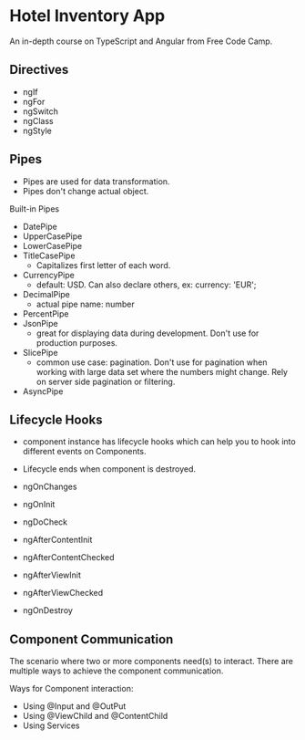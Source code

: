 # Hotel Inventory App

An in-depth course on TypeScript and Angular from Free Code Camp.

## Directives

- ngIf
- ngFor
- ngSwitch
- ngClass
- ngStyle

## Pipes

- Pipes are used for data transformation.
- Pipes don't change actual object.

Built-in Pipes

- DatePipe
- UpperCasePipe
- LowerCasePipe
- TitleCasePipe
  - Capitalizes first letter of each word.
- CurrencyPipe
  - default: USD. Can also declare others, ex: currency: 'EUR';
- DecimalPipe
  - actual pipe name: number
- PercentPipe
- JsonPipe
  - great for displaying data during development. Don't use for production purposes.
- SlicePipe
  - common use case: pagination. Don't use for pagination when working with large data set where the numbers might change. Rely on server side pagination or filtering.
- AsyncPipe

## Lifecycle Hooks

- component instance has lifecycle hooks which can help you to hook into different events on Components.
- Lifecycle ends when component is destroyed.

- ngOnChanges
- ngOnInit
- ngDoCheck
- ngAfterContentInit
- ngAfterContentChecked
- ngAfterViewInit
- ngAfterViewChecked
- ngOnDestroy

## Component Communication

The scenario where two or more components need(s) to interact. There are multiple ways to achieve the component communication.

Ways for Component interaction:

- Using @Input and @OutPut
- Using @ViewChild and @ContentChild
- Using Services
